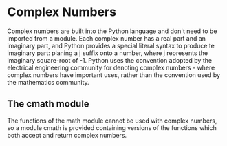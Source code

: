 # Complex Numbers

Complex numbers are built into the Python language and don't need to be imported from a module.  Each complex number has a real part and an imaginary part, and Python provides a special literal syntax to produce te imaginary part: planing a j suffix onto a number, where j represents the imaginary square-root of -1.  Python uses the convention adopted by the electrical engineering community for denoting complex numbers - where complex numbers have important uses, rather than the convention used by the mathematics community.

## The cmath module

The functions of the math module cannot be used with complex numbers, so a module cmath is provided containing versions of the functions which both accept and return complex numbers.